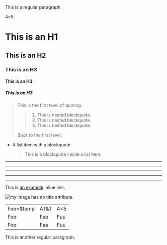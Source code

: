 This is a regular paragraph.

4<5

# This is an H1
## This is an H2 ##

### This is an H3 ######

#### This is an H3 ####
##### This is an H3 ####

> This is the first level of quoting.
>
> > 1. This is nested blockquote.
> > 1. This is nested blockquote.
> > 1. This is nested blockquote.
> 
> Back to the first level.

*   A list item with a blockquote:

    > This is a blockquote
    > inside a list item.

* * *

***

*****

- - -

---------------------------------------

This is [an example](http://example.com/ "Title") inline link.

![my image](E:/clx/照片/Image_20180507222437.jpg) has no title attribute.

[me]: url/to/image  "Optional title attribute"

<table>
    <tr>
        <td>Foo&lt&amp;temp</td>
        <td>AT&T</td>
        <td>4<5</td>
    </tr>
    <tr>
        <td>Foo</td>
        <td>Fee</td>
        <td>Fuu</td>
    </tr>
    <tr>
        <td>Foo</td>
        <td>Fee</td>
        <td>Fuu</td>
    </tr>
</table>

This is another regular paragraph.